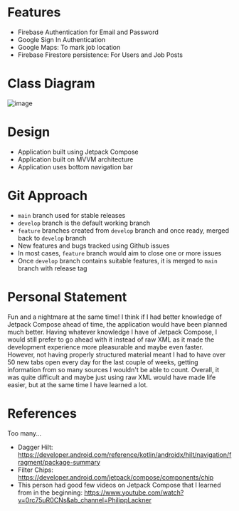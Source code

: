 # Features
- Firebase Authentication for Email and Password
- Google Sign In Authentication
- Google Maps: To mark job location
- Firebase Firestore persistence: For Users and Job Posts

# Class Diagram
![image](https://github.com/circleorange/talentmarketplace-jpc/assets/74215394/515ac8be-8ad9-4e91-97b8-97199a909beb)

# Design
- Application built using Jetpack Compose
- Application built on MVVM architecture
- Application uses bottom navigation bar

# Git Approach
- `main` branch used for stable releases
- `develop` branch is the default working branch
- `feature` branches created from `develop` branch and once ready, merged back to `develop` branch
- New features and bugs tracked using Github issues
- In most cases, `feature` branch would aim to close one or more issues
- Once `develop` branch contains suitable features, it is merged to `main` branch with release tag

# Personal Statement
Fun and a nightmare at the same time! I think if I had better knowledge of Jetpack Compose ahead of time, the application would have been planned much better.
Having whatever knowledge I have of Jetpack Compose, I would still prefer to go ahead with it instead of raw XML as it made the development experience more pleasurable and maybe even faster.
However, not having properly structured material meant I had to have over 50 new tabs open every day for the last couple of weeks, getting information from so many sources I wouldn't be able to count.
Overall, it was quite difficult and maybe just using raw XML would have made life easier, but at the same time I have learned a lot.

# References
Too many...

- Dagger Hilt: https://developer.android.com/reference/kotlin/androidx/hilt/navigation/fragment/package-summary
- Filter Chips: https://developer.android.com/jetpack/compose/components/chip
- This person had good few videos on Jetpack Compose that I learned from in the beginning: https://www.youtube.com/watch?v=0rc75uR0CNs&ab_channel=PhilippLackner
